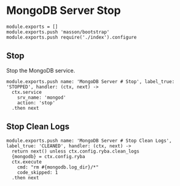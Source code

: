 
# MongoDB Server Stop

    module.exports = []
    module.exports.push 'masson/bootstrap'
    module.exports.push require('./index').configure

## Stop

Stop the MongoDB service.

    module.exports.push name: 'MongoDB Server # Stop', label_true: 'STOPPED', handler: (ctx, next) ->
      ctx.service
        srv_name: 'mongod'
        action: 'stop'
      .then next

## Stop Clean Logs

    module.exports.push name: 'MongoDB Server # Stop Clean Logs', label_true: 'CLEANED', handler: (ctx, next) ->
      return next() unless ctx.config.ryba.clean_logs
      {mongodb} = ctx.config.ryba
      ctx.execute
        cmd: "rm #{mongodb.log_dir}/*"
        code_skipped: 1
      .then next
